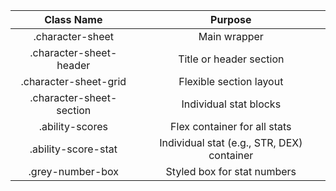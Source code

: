 | Class Name               | Purpose                                    |
| :------------------------: | :------------------------------------------: |
| .character-sheet         | Main wrapper                               |
| .character-sheet-header  | Title or header section                    |
| .character-sheet-grid    | Flexible section layout                    |
| .character-sheet-section | Individual stat blocks                     |
| .ability-scores          | Flex container for all stats               |
| .ability-score-stat      | Individual stat (e.g., STR, DEX) container |
| .grey-number-box         | Styled box for stat numbers                |